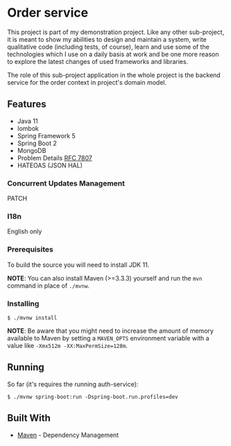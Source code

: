 # Order service

This project is part of my demonstration project. Like any other sub-project, it is meant to show my abilities to design and maintain a system, write qualitative code (including tests, of course), learn and use some of the technologies which I use on a daily basis at work and be one more reason to explore the latest changes of used frameworks and libraries.

The role of this sub-project application in the whole project is the backend service for the order context in project's domain model.

## Features
   
   * Java 11
   * lombok
   * Spring Framework 5
   * Spring Boot 2
   * MongoDB
   * Problem Details [RFC 7807](https://tools.ietf.org/html/rfc7807)
   * HATEOAS (JSON HAL)

### Concurrent Updates Management

PATCH

### I18n
English only

### Prerequisites

To build the source you will need to install JDK 11.

**NOTE**: You can also install Maven (>=3.3.3) yourself and run the `mvn` command in place of `./mvnw`.

### Installing

```
$ ./mvnw install
```

**NOTE**: Be aware that you might need to increase the amount of memory available to Maven by setting a `MAVEN_OPTS` environment variable with a value like `-Xmx512m -XX:MaxPermSize=128m`.

## Running

So far (it's requires the running auth-service):
```
$ ./mvnw spring-boot:run -Dspring-boot.run.profiles=dev
```

## Built With

* [Maven](https://maven.apache.org/) - Dependency Management
